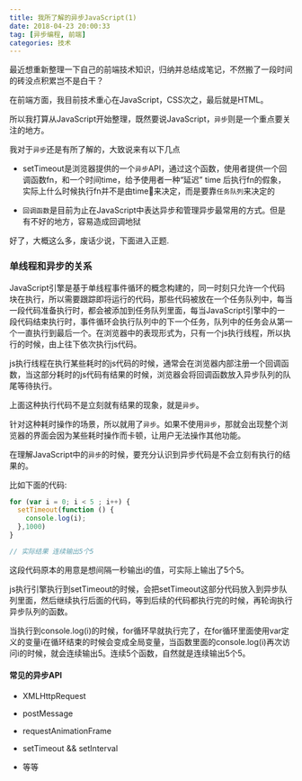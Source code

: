```yaml
---
title: 我所了解的异步JavaScript(1)
date: 2018-04-23 20:00:33
tag: [异步编程, 前端]
categories: 技术
---
```


最近想重新整理一下自己的前端技术知识，归纳并总结成笔记，不然搬了一段时间的砖没点积累岂不是白干？
<!-- more -->

在前端方面，我目前技术重心在JavaScript，CSS次之，最后就是HTML。

所以我打算从JavaScript开始整理，既然要说JavaScript，`异步`则是一个重点要关注的地方。

我对于`异步`还是有所了解的，大致说来有以下几点

+ setTimeout是浏览器提供的一个`异步`API，通过这个函数，使用者提供一个回调函数fn，和一个时间time，给予使用者一种“延迟” time 后执行fn的假象，实际上什么时候执行fn并不是由time来决定，而是要靠`任务队列`来决定的

+ `回调函数`是目前为止在JavaScript中表达异步和管理异步最常用的方式。但是有不好的地方，容易造成回调地狱

好了，大概这么多，废话少说，下面进入正题.

### 单线程和异步的关系

JavaScript引擎是基于单线程事件循环的概念构建的，同一时刻只允许一个代码块在执行，所以需要跟踪即将运行的代码，那些代码被放在一个任务队列中，每当一段代码准备执行时，都会被添加到任务队列里面，每当JavaScript引擎中的一段代码结束执行时，事件循环会执行队列中的下一个任务，队列中的任务会从第一个一直执行到最后一个。在浏览器中的表现形式为，只有一个js执行线程，所以执行的时候，由上往下依次执行js代码。

js执行线程在执行某些耗时的js代码的时候，通常会在浏览器内部注册一个回调函数，当这部分耗时的js代码有结果的时候，浏览器会将回调函数放入异步队列的队尾等待执行。

上面这种执行代码不是立刻就有结果的现象，就是`异步`。

针对这种耗时操作的场景，所以就用了`异步`。如果不使用`异步`，那就会出现整个浏览器的界面会因为某些耗时操作而卡顿，让用户无法操作其他功能。

在理解JavaScript中的`异步`的时候，要充分认识到异步代码是不会立刻有执行的结果的。

比如下面的代码:

```js
for (var i = 0; i < 5 ; i++) {
  setTimeout(function () {
    console.log(i);
  },1000)
}

// 实际结果 连续输出5个5
```
这段代码原本的用意是想间隔一秒输出i的值，可实际上输出了5个5。

js执行引擎执行到setTimeout的时候，会把setTimeout这部分代码放入到异步队列里面，然后继续执行后面的代码，等到后续的代码都执行完的时候，再轮询执行异步队列的函数。

当执行到console.log(i)的时候，for循环早就执行完了，在for循环里面使用var定义的变量i在循环结束的时候会变成全局变量，当函数里面的console.log(i)再次访问i的时候，就会连续输出5。连续5个函数，自然就是连续输出5个5。

#### 常见的异步API

+ XMLHttpRequest

+ postMessage

+ requestAnimationFrame

+ setTimeout && setInterval

+ 等等






